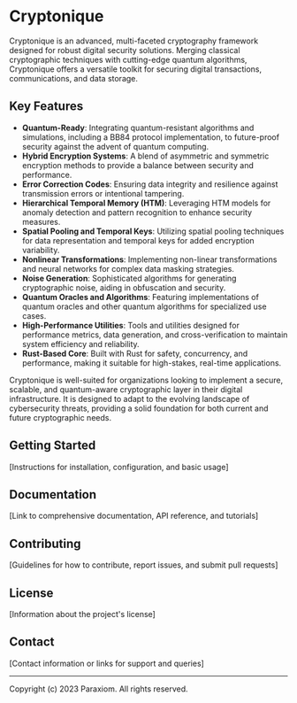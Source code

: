 # Cryptonique

Cryptonique is an advanced, multi-faceted cryptography framework designed for robust digital security solutions. Merging classical cryptographic techniques with cutting-edge quantum algorithms, Cryptonique offers a versatile toolkit for securing digital transactions, communications, and data storage.

## Key Features

- **Quantum-Ready**: Integrating quantum-resistant algorithms and simulations, including a BB84 protocol implementation, to future-proof security against the advent of quantum computing.
- **Hybrid Encryption Systems**: A blend of asymmetric and symmetric encryption methods to provide a balance between security and performance.
- **Error Correction Codes**: Ensuring data integrity and resilience against transmission errors or intentional tampering.
- **Hierarchical Temporal Memory (HTM)**: Leveraging HTM models for anomaly detection and pattern recognition to enhance security measures.
- **Spatial Pooling and Temporal Keys**: Utilizing spatial pooling techniques for data representation and temporal keys for added encryption variability.
- **Nonlinear Transformations**: Implementing non-linear transformations and neural networks for complex data masking strategies.
- **Noise Generation**: Sophisticated algorithms for generating cryptographic noise, aiding in obfuscation and security.
- **Quantum Oracles and Algorithms**: Featuring implementations of quantum oracles and other quantum algorithms for specialized use cases.
- **High-Performance Utilities**: Tools and utilities designed for performance metrics, data generation, and cross-verification to maintain system efficiency and reliability.
- **Rust-Based Core**: Built with Rust for safety, concurrency, and performance, making it suitable for high-stakes, real-time applications.

Cryptonique is well-suited for organizations looking to implement a secure, scalable, and quantum-aware cryptographic layer in their digital infrastructure. It is designed to adapt to the evolving landscape of cybersecurity threats, providing a solid foundation for both current and future cryptographic needs.

## Getting Started

[Instructions for installation, configuration, and basic usage]

## Documentation

[Link to comprehensive documentation, API reference, and tutorials]

## Contributing

[Guidelines for how to contribute, report issues, and submit pull requests]

## License

[Information about the project's license]

## Contact

[Contact information or links for support and queries]

---

Copyright (c) 2023 Paraxiom. All rights reserved.
